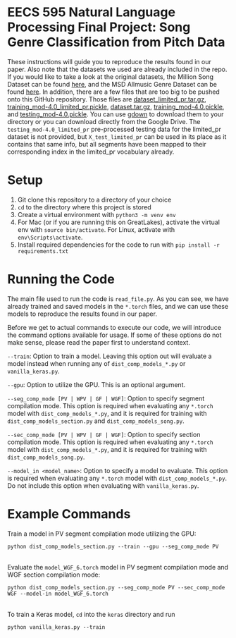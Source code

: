 # EECS 595 Natural Language Processing Final Project: Song Genre Classification from Pitch Data

These instructions will guide you to reproduce the results found in our paper. Also note that the datasets we used are already included in the repo. If you would like to take a look at the original datasets, the Million Song Dataset can be found [here](http://millionsongdataset.com/), and the MSD Allmusic Genre Dataset can be found [here](http://www.ifs.tuwien.ac.at/mir/msd/partitions/msd-MAGD-genreAssignment.cls). In addition, there are a few files that are too big to be pushed onto this GitHub repository. Those files are [dataset_limited_pr.tar.gz](https://drive.google.com/file/d/1-xD75AZfBBgdpKoLVNz9Rhyg5zXvlJ14/view?usp=sharing), [training_mod-4.0_limited_pr.pickle](https://drive.google.com/file/d/1P488dLQ_K9NdbFgpsJjapSkB7JPoZOzB/view?usp=sharing), [dataset.tar.gz](https://drive.google.com/file/d/1tcqHnYqD5_hUCpTkVjuzRS-hH1hsK6LO/view?usp=sharing), [training_mod-4.0.pickle](https://drive.google.com/file/d/1D04Gbi7BcmZWG29942z5RohlrtdIgRW0/view?usp=sharing), and [testing_mod-4.0.pickle](https://drive.google.com/file/d/1zLg19GpGlsYkHSzdoNAhkufRCDoEy-d5/view?usp=sharing). You can use [gdown](https://github.com/wkentaro/gdown) to download them to your directory or you can download directly from the Google Drive. The `testing_mod-4.0_limited_pr` pre-processed testing data for the limited_pr dataset is not provided, but `X_test_limited_pr` can be used in its place as it contains that same info, but all segments have been mapped to their corresponding index in the limited_pr vocabulary already.

# Setup
1. Git clone this repository to a directory of your choice
2. `cd` to the directory where this project is stored
3. Create a virtual environment with `python3 -m venv env`
4. For Mac (or if you are running this on GreatLakes), activate the virtual env with `source bin/activate`. For Linux, activate with `env\Scripts\activate`.
5. Install required dependencies for the code to run with `pip install -r requirements.txt`

# Running the Code
The main file used to run the code is `read_file.py`. As you can see, we have already trained and saved models in the `*.torch` files, and we can use these models to reproduce the results found in our paper.

Before we get to actual commands to execute our code, we will introduce the command options available for usage. If some of these options do not make sense, please read the paper first to understand context.

`--train`: Option to train a model. Leaving this option out will evaluate a model instead when running any of `dist_comp_models_*.py` or `vanilla_keras.py`.

`--gpu`: Option to utilize the GPU. This is an optional argument.

`--seg_comp_mode [PV | WPV | GF | WGF]`: Option to specify segment compilation mode. This option is required when evaluating any `*.torch` model with `dist_comp_models_*.py`, and it is required for training with `dist_comp_models_section.py` and `dist_comp_models_song.py`.

`--sec_comp_mode [PV | WPV | GF | WGF]`: Option to specify section compilation mode. This option is required when evaluating any `*.torch` model with `dist_comp_models_*.py`, and it is required for training with `dist_comp_models_song.py`.

`--model_in <model_name>`: Option to specify a model to evaluate. This option is required when evaluating any `*.torch` model with `dist_comp_models_*.py`. Do not include this option when evaluating with `vanilla_keras.py`.

# Example Commands
Train a model in PV segment compilation mode utilizing the GPU:

`python dist_comp_models_section.py --train --gpu --seg_comp_mode PV`
<br/><br/>

Evaluate the `model_WGF_6.torch` model in PV segment compilation mode and WGF section compilation mode:

`python dist_comp_models_section.py --seg_comp_mode PV --sec_comp_mode WGF --model-in model_WGF_6.torch`
<br/><br/>

To train a Keras model, `cd` into the `keras` directory and run

`python vanilla_keras.py --train`
